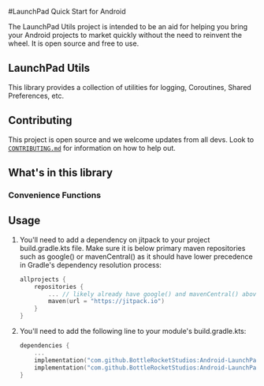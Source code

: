 #LaunchPad Quick Start for Android

The LaunchPad Utils project is intended to be an aid for helping you bring your Android projects to market quickly without the need to reinvent the wheel.  It is open source and free to use.

## LaunchPad Utils
This library provides a collection of utilities for logging, Coroutines, Shared Preferences, etc.

## Contributing
This project is open source and we welcome updates from all devs.  Look to [`CONTRIBUTING.md`](./CONTRIBUTING.md) for information on how to help out.

## What's in this library

### Convenience Functions


## Usage
1. You'll need to add a dependency on jitpack to your project build.gradle.kts file. Make sure it is below primary maven repositories such as google() or mavenCentral() as it should have lower precedence in Gradle's dependency resolution process:

    ```kotlin
    allprojects {
	    repositories {
		    ... // likely already have google() and mavenCentral() above
		    maven(url = "https://jitpack.io")
	    }
    }
    ```
2. You'll need to add the following line to your module's build.gradle.kts:

    ```kotlin
    dependencies {
	    ...
	    implementation("com.github.BottleRocketStudios:Android-LaunchPad-Utils:0.0.4")
	    implementation("com.github.BottleRocketStudios:Android-LaunchPad-Utils-Domain:0.0.4")
    }
    ```